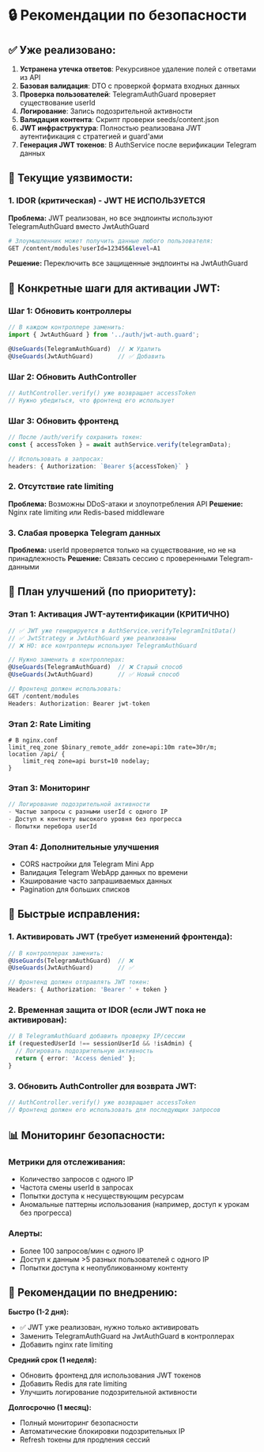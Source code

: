 # 🔒 Рекомендации по безопасности

## ✅ **Уже реализовано:**

1. **Устранена утечка ответов**: Рекурсивное удаление полей с ответами из API
2. **Базовая валидация**: DTO с проверкой формата входных данных
3. **Проверка пользователей**: TelegramAuthGuard проверяет существование userId
4. **Логирование**: Запись подозрительной активности
5. **Валидация контента**: Скрипт проверки seeds/content.json
6. **JWT инфраструктура**: Полностью реализована JWT аутентификация с стратегией и guard'ами
7. **Генерация JWT токенов**: В AuthService после верификации Telegram данных

## 🚨 **Текущие уязвимости:**

### 1. **IDOR (критическая) - JWT НЕ ИСПОЛЬЗУЕТСЯ**
**Проблема:** JWT реализован, но все эндпоинты используют TelegramAuthGuard вместо JwtAuthGuard
```bash
# Злоумышленник может получить данные любого пользователя:
GET /content/modules?userId=123456&level=A1
```

**Решение:** Переключить все защищенные эндпоинты на JwtAuthGuard

## 🚀 **Конкретные шаги для активации JWT:**

### Шаг 1: Обновить контроллеры
```typescript
// В каждом контроллере заменить:
import { JwtAuthGuard } from '../auth/jwt-auth.guard';

@UseGuards(TelegramAuthGuard)  // ❌ Удалить
@UseGuards(JwtAuthGuard)       // ✅ Добавить
```

### Шаг 2: Обновить AuthController
```typescript
// AuthController.verify() уже возвращает accessToken
// Нужно убедиться, что фронтенд его использует
```

### Шаг 3: Обновить фронтенд
```typescript
// После /auth/verify сохранить токен:
const { accessToken } = await authService.verify(telegramData);

// Использовать в запросах:
headers: { Authorization: `Bearer ${accessToken}` }
```

### 2. **Отсутствие rate limiting**
**Проблема:** Возможны DDoS-атаки и злоупотребления API
**Решение:** Nginx rate limiting или Redis-based middleware

### 3. **Слабая проверка Telegram данных**
**Проблема:** userId проверяется только на существование, но не на принадлежность
**Решение:** Связать сессию с проверенными Telegram-данными

## 🎯 **План улучшений (по приоритету):**

### **Этап 1: Активация JWT-аутентификации (КРИТИЧНО)**
```typescript
// ✅ JWT уже генерируется в AuthService.verifyTelegramInitData()
// ✅ JwtStrategy и JwtAuthGuard уже реализованы
// ❌ НО: все контроллеры используют TelegramAuthGuard

// Нужно заменить в контроллерах:
@UseGuards(TelegramAuthGuard)  // ❌ Старый способ
@UseGuards(JwtAuthGuard)       // ✅ Новый способ

// Фронтенд должен использовать:
GET /content/modules
Headers: Authorization: Bearer jwt-token
```

### **Этап 2: Rate Limiting**
```nginx
# В nginx.conf
limit_req_zone $binary_remote_addr zone=api:10m rate=30r/m;
location /api/ {
    limit_req zone=api burst=10 nodelay;
}
```

### **Этап 3: Мониторинг**
```typescript
// Логирование подозрительной активности
- Частые запросы с разными userId с одного IP
- Доступ к контенту высокого уровня без прогресса
- Попытки перебора userId
```

### **Этап 4: Дополнительные улучшения**
- CORS настройки для Telegram Mini App
- Валидация Telegram WebApp данных по времени
- Кэширование часто запрашиваемых данных
- Pagination для больших списков

## 🔧 **Быстрые исправления:**

### 1. Активировать JWT (требует изменений фронтенда):
```typescript
// В контроллерах заменить:
@UseGuards(TelegramAuthGuard)  // ❌
@UseGuards(JwtAuthGuard)       // ✅

// Фронтенд должен отправлять JWT токен:
Headers: { Authorization: 'Bearer ' + token }
```

### 2. Временная защита от IDOR (если JWT пока не активирован):
```typescript
// В TelegramAuthGuard добавить проверку IP/сессии
if (requestedUserId !== sessionUserId && !isAdmin) {
  // Логировать подозрительную активность
  return { error: 'Access denied' };
}
```

### 3. Обновить AuthController для возврата JWT:
```typescript
// AuthController.verify() уже возвращает accessToken
// Фронтенд должен его использовать для последующих запросов
```

## 📊 **Мониторинг безопасности:**

### Метрики для отслеживания:
- Количество запросов с одного IP
- Частота смены userId в запросах
- Попытки доступа к несуществующим ресурсам
- Аномальные паттерны использования (например, доступ к урокам без прогресса)

### Алерты:
- Более 100 запросов/мин с одного IP
- Доступ к данным >5 разных пользователей с одного IP
- Попытки доступа к неопубликованному контенту

## 🎯 **Рекомендации по внедрению:**

**Быстро (1-2 дня):**
- ✅ JWT уже реализован, нужно только активировать
- Заменить TelegramAuthGuard на JwtAuthGuard в контроллерах
- Добавить nginx rate limiting

**Средний срок (1 неделя):**
- Обновить фронтенд для использования JWT токенов
- Добавить Redis для rate limiting
- Улучшить логирование подозрительной активности

**Долгосрочно (1 месяц):**
- Полный мониторинг безопасности
- Автоматические блокировки подозрительных IP
- Refresh токены для продления сессий
